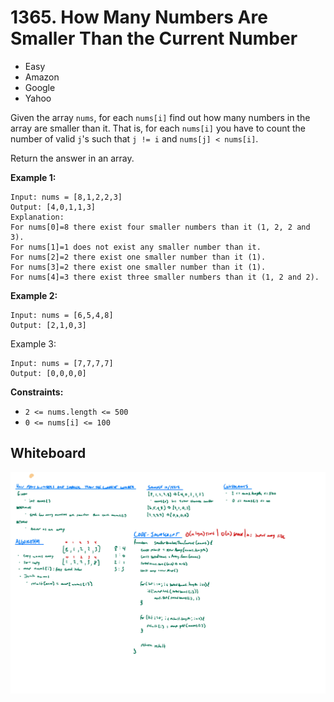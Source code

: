 # 1365. How Many Numbers Are Smaller Than the Current Number
- Easy
- Amazon
- Google
- Yahoo

Given the array `nums`, for each `nums[i]` find out how many numbers in the
array are smaller than it. That is, for each `nums[i]` you have to count the
number of valid `j`'s such that `j != i` and `nums[j] < nums[i]`.

Return the answer in an array.

**Example 1:**
```
Input: nums = [8,1,2,2,3]
Output: [4,0,1,1,3]
Explanation:
For nums[0]=8 there exist four smaller numbers than it (1, 2, 2 and 3).
For nums[1]=1 does not exist any smaller number than it.
For nums[2]=2 there exist one smaller number than it (1).
For nums[3]=2 there exist one smaller number than it (1).
For nums[4]=3 there exist three smaller numbers than it (1, 2 and 2).
```

**Example 2:**
```
Input: nums = [6,5,4,8]
Output: [2,1,0,3]
```

Example 3:
```
Input: nums = [7,7,7,7]
Output: [0,0,0,0]
```

**Constraints:**

- `2 <= nums.length <= 500`
- `0 <= nums[i] <= 100`

## Whiteboard
![Whiteboard Image][whiteboard-image]

<!-- Refs -->
[whiteboard-image]: whiteboard.jpg
